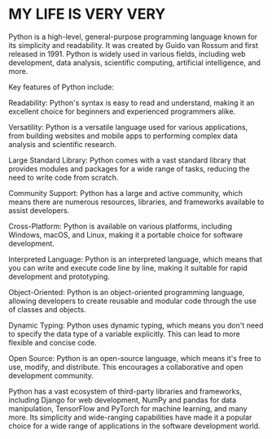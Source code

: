 # MY LIFE IS VERY VERY 
Python is a high-level, general-purpose programming language known for its simplicity and readability. It was created by Guido van Rossum and first released in 1991. Python is widely used in various fields, including web development, data analysis, scientific computing, artificial intelligence, and more.

Key features of Python include:

Readability: Python's syntax is easy to read and understand, making it an excellent choice for beginners and experienced programmers alike.

Versatility: Python is a versatile language used for various applications, from building websites and mobile apps to performing complex data analysis and scientific research.

Large Standard Library: Python comes with a vast standard library that provides modules and packages for a wide range of tasks, reducing the need to write code from scratch.

Community Support: Python has a large and active community, which means there are numerous resources, libraries, and frameworks available to assist developers.

Cross-Platform: Python is available on various platforms, including Windows, macOS, and Linux, making it a portable choice for software development.

Interpreted Language: Python is an interpreted language, which means that you can write and execute code line by line, making it suitable for rapid development and prototyping.

Object-Oriented: Python is an object-oriented programming language, allowing developers to create reusable and modular code through the use of classes and objects.

Dynamic Typing: Python uses dynamic typing, which means you don't need to specify the data type of a variable explicitly. This can lead to more flexible and concise code.

Open Source: Python is an open-source language, which means it's free to use, modify, and distribute. This encourages a collaborative and open development community.

Python has a vast ecosystem of third-party libraries and frameworks, including Django for web development, NumPy and pandas for data manipulation, TensorFlow and PyTorch for machine learning, and many more. Its simplicity and wide-ranging capabilities have made it a popular choice for a wide range of applications in the software development world.
